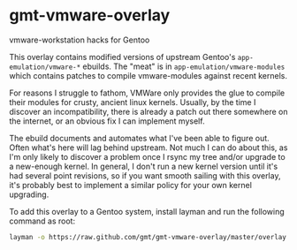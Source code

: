 gmt-vmware-overlay
==================

vmware-workstation hacks for Gentoo

This overlay contains modified versions of upstream
Gentoo's ```app-emulation/vmware-*``` ebuilds.  The
"meat" is in ```app-emulation/vmware-modules``` which
contains patches to compile vmware-modules against
recent kernels.

For reasons I struggle to fathom, VMWare only provides
the glue to compile their modules for crusty, ancient
linux kernels.  Usually, by the time I discover an
incompatibility, there is already a patch out there
somewhere on the internet, or an obvious fix I can
implement myself.

The ebuild documents and automates what I've been
able to figure out.  Often what's here will lag
behind upstream.  Not much I can do about this, as
I'm only likely to discover a problem once I rsync
my tree and/or upgrade to a new-enough kernel.  In
general, I don't run a new kernel version until it's
had several point revisions, so if you want smooth
sailing with this overlay, it's probably best to
implement a similar policy for your own kernel
upgrading.

To add this overlay to a Gentoo system, install layman
and run the following command as root:

```bash
layman -o https://raw.github.com/gmt/gmt-vmware-overlay/master/overlay.xml -a gmt-vmware
```
